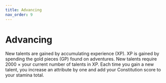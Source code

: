```yaml
---
title: Advancing
nav_order: 9
---
```


# Advancing
New talents are gained by accumulating experience (XP). XP is gained by spending the gold pieces (GP) found on adventures. New talents require 2000 × your current number of talents in XP. Each time you gain a new talent, you increase an attribute by one and add your Constitution score to your stamina total.